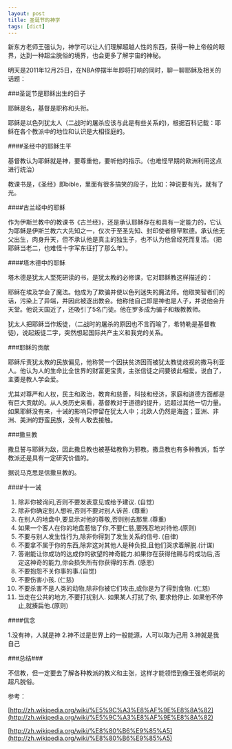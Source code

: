 ```yaml
---
layout: post
title: 圣诞节的神学
tags: [dict]
---
```


新东方老师王强认为，神学可以让人们理解超越人性的东西，获得一种上帝般的眼界，达到一种超尘脱俗的境界，也会更多了解宇宙的神秘。

明天是2011年12月25日，在NBA停摆半年即将打响的同时，聊一聊耶稣及相关的话题：

###圣诞节是耶稣出生的日子

耶稣是名，基督是职称和头衔。

耶稣是以色列犹太人（二战时的屠杀应该与此是有些关系的)，根据百科记载：耶稣在各个教派中的地位和认识是大相径庭的。


####圣经中的耶稣生平

基督教认为耶稣就是神，要尊重他，要听他的指示。（也难怪早期的欧洲利用这点进行统治）

教课书是，《圣经》即bible，里面有很多搞笑的段子，比如：神说要有光，就有了光。

####古兰经中的耶稣

作为伊斯兰教中的教课书《古兰经》，还是承认耶稣存在和具有一定能力的，它认为耶稣是伊斯兰教六大先知之一，仅次于至圣先知、封印使者穆罕默德。承认他无父出生，肉身升天，但不承认他是真主的独生子，也不认为他曾经死而复活。（把耶稣当老二，也难怪十字军东征打了那么年）。

####塔木德中的耶稣

塔木德是犹太人至死研读的书，是犹太教的必修课，它对耶稣教这样描述的：

耶稣在埃及学会了魔法。他成为了欺骗并使以色列迷失的魔法师。他取笑智者们的话，污染上了异端，并因此被逐出教会。他称他自己即是神也是人子，并说他会升天堂。他说天国近了，还吸引了5名门徒。他在罗多成为骗子和叛教教师。

犹太人把耶稣当作叛徒，（二战时的屠杀的原因也不言而喻了，希特勒是基督教徒)，说起叛徒二字，突然想起国际共产主义和我党的关系。


###耶稣的贡献

耶稣斥责犹太教的民族偏见，他称赞一个因扶贫济困而被犹太教徒歧视的撒马利亚人。他认为人的生命比全世界的财富更宝贵，主张信徒之间要彼此相爱。说白了，主要是教人学会爱。

尤其对尊严和人权，民主和政治，教育和慈善，科技和经济，家庭和道德方面都是有巨大贡献的。从人类历史来看，基督教对于道德的提升，远超过其他一切力量。如果耶稣没有来，十诫的影响只停留在犹太人中；北欧人仍然是海盗；亚洲、非洲、美洲的野蛮民族，没有人敢去接触。

###撒旦教

撒旦誓与耶稣为敌，因此撒旦教也被基础教称为邪教。撒旦教也有多种教派，哲学教派还是具有一定研究价值的。

据说马克思是信撒旦教的。

####十一诫

1. 除非你被询问,否则不要发表意见或给予建议. (自觉)
2. 除非你确定别人想听,否则不要对别人诉苦. (尊重)
3. 在别人的地盘中,要显示对他的尊敬,否则别去那里.(尊重)
4. 如果一个客人在你的地盘惹恼了你,不要仁慈,要残忍地对待他.(原则)
5. 不要与别人发生性行为,除非你得到了发生关系的信号. (自律)
6. 不要拿不属于你的东西,除非这对其他人是种负担,且他们哭求着解脱.(计谋)
7. 答谢能让你成功的达成你的欲望的神奇能力.如果你在获得他赐与的成功后,否定这神奇的能力,你会损失所有你获得的东西. (感恩)
8. 不要抱怨不关你事的事.(自觉)
9. 不要伤害小孩. (仁慈)
10. 不要杀害不是人类的动物,除非你被它们攻击,或你是为了得到食物. (仁慈)
11. 当走在公共的地方,不要打扰别人. 如果某人打扰了你, 要求他停止. 如果他不停止,就揍扁他.(原则)

####信念

1.没有神，人就是神
2.神不过是世界上的一般能源，人可以取为己用
3.神就是我自己

###总结###

不信教，但一定要去了解各种教派的教义和主张，这样才能领悟到像王强老师说的超凡脱俗。

参考：

[http://zh.wikipedia.org/wiki/%E5%9C%A3%E8%AF%9E%E8%8A%82](http://zh.wikipedia.org/wiki/%E5%9C%A3%E8%AF%9E%E8%8A%82)

[http://zh.wikipedia.org/wiki/%E8%80%B6%E9%85%A5](http://zh.wikipedia.org/wiki/%E8%80%B6%E9%85%A5)
